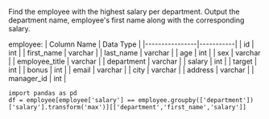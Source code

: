 Find the employee with the highest salary per department.
Output the department name, employee's first name along with the corresponding salary.

employee:
| Column Name    | Data Type |
|----------------|-----------|
| id             | int       |
| first_name     | varchar   |
| last_name      | varchar   |
| age            | int       |
| sex            | varchar   |
| employee_title | varchar   |
| department     | varchar   |
| salary         | int       |
| target         | int       |
| bonus          | int       |
| email          | varchar   |
| city           | varchar   |
| address        | varchar   |
| manager_id     | int       |

```
import pandas as pd
df = employee[employee['salary'] == employee.groupby(['department'])['salary'].transform('max')][['department','first_name','salary']]
```
